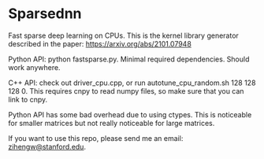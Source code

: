 # Sparsednn
Fast sparse deep learning on CPUs. This is the kernel library generator described in the paper: https://arxiv.org/abs/2101.07948

Python API: python fastsparse.py. Minimal required dependencies. Should work anywhere.

C++ API: check out driver_cpu.cpp, or run autotune_cpu_random.sh 128 128 128 0. This requires cnpy to read numpy files, so make sure that you can link to cnpy.

Python API has some bad overhead due to using ctypes. This is noticeable for smaller matrices but not really noticeable for large matrices.

If you want to use this repo, please send me an email: zihengw@stanford.edu. 
